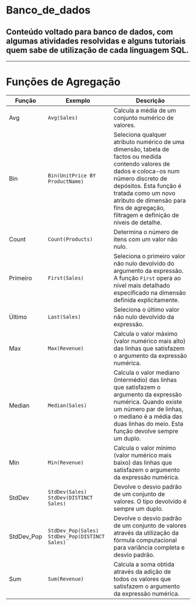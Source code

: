 # Banco_de_dados
## Conteúdo voltado para banco de dados, com algumas atividades resolvidas e alguns tutoriais quem sabe de utilização de cada linguagem SQL.
---------------------------
# Funções de Agregação
|Função| Exemplo| Descrição|
|--------|---------|-------|
|Avg|`Avg(Sales)`|Calcula a média de um conjunto numérico de valores.
|Bin|`Bin(UnitPrice BY ProductName)`|Seleciona qualquer atributo numérico de uma dimensão, tabela de factos ou medida contendo valores de dados e coloca-os num número discreto de depósitos. Esta função é tratada como um novo atributo de dimensão para fins de agregação, filtragem e definição de níveis de detalhe.
|Count|`Count(Products)`|Determina o número de itens com um valor não nulo.
|Primeiro|`First(Sales)`|Seleciona o primeiro valor não nulo devolvido do argumento da expressão. A função  `First`  opera ao nível mais detalhado especificado na dimensão definida explicitamente.
|Último|`Last(Sales)`|Seleciona o último valor não nulo devolvido da expressão.
|Max|`Max(Revenue)`|Calcula o valor máximo (valor numérico mais alto) das linhas que satisfazem o argumento da expressão numérica.
|Median|`Median(Sales)`|Calcula o valor mediano (intermédio) das linhas que satisfazem o argumento da expressão numérica. Quando existe um número par de linhas, o mediano é a média das duas linhas do meio. Esta função devolve sempre um duplo.
|Min|`Min(Revenue)`|Calcula o valor mínimo (valor numérico mais baixo) das linhas que satisfazem o argumento da expressão numérica.
|StdDev|`StdDev(Sales) StdDev(DISTINCT Sales)`|Devolve o desvio padrão de um conjunto de valores. O tipo devolvido é sempre um duplo.
|StdDev_Pop|`StdDev_Pop(Sales) StdDev_Pop(DISTINCT Sales)`|Devolve o desvio padrão de um conjunto de valores através da utilização da fórmula computacional para variância completa e desvio padrão.
|Sum|`Sum(Revenue)`|Calcula a soma obtida através da adição de todos os valores que satisfazem o argumento da expressão numérica.


